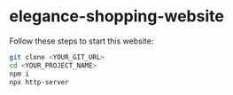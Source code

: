 # elegance-shopping-website



Follow these steps to start this website:
```sh
git clone <YOUR_GIT_URL>
cd <YOUR_PROJECT_NAME>
npm i
npx http-server
```

